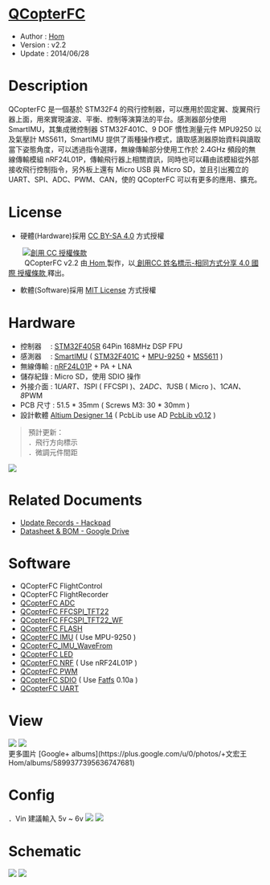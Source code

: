 [QCopterFC](https://github.com/QCopter/QCopterFlightControl)
========
* Author  : [Hom](https://about.me/Hom)
* Version : v2.2
* Update  : 2014/06/28

Description
========
QCopterFC 是一個基於 STM32F4 的飛行控制器，可以應用於固定翼、旋翼飛行器上面，用來實現濾波、平衡、控制等演算法的平台。感測器部分使用 SmartIMU，其集成微控制器 STM32F401C、9 DOF 慣性測量元件 MPU9250 以及氣壓計 MS5611，SmartIMU 提供了兩種操作模式，讀取感測器原始資料與讀取當下姿態角度，可以透過指令選擇，無線傳輸部分使用工作於 2.4GHz 頻段的無線傳輸模組 nRF24L01P，傳輸飛行器上相關資訊，同時也可以藉由該模組從外部接收飛行控制指令，另外板上還有 Micro USB 與 Micro SD，並且引出獨立的 UART、SPI、ADC、PWM、CAN，使的 QCopterFC 可以有更多的應用、擴充。

License
========
* 硬體(Hardware)採用 [CC BY-SA 4.0](http://creativecommons.org/licenses/by-sa/4.0/deed.zh_TW) 方式授權 
  
　　<a rel="license" href="http://creativecommons.org/licenses/by-sa/4.0/deed.zh_TW"><img alt="創用 CC 授權條款" style="border-width:0" src="http://i.creativecommons.org/l/by-sa/3.0/tw/80x15.png" /></a>  
　　<span xmlns:dct="http://purl.org/dc/terms/" property="dct:title"> QCopterFC v2.2 </span>由<a xmlns:cc="http://creativecommons.org/ns#" href="http://about.me/Hom" property="cc:attributionName" rel="cc:attributionURL"> Hom </a>製作，以<a rel="license" href="http://creativecommons.org/licenses/by-sa/4.0/deed.zh_TW"> 創用CC 姓名標示-相同方式分享 4.0 國際 授權條款 </a>釋出。  

* 軟體(Software)採用 [MIT License](http://opensource.org/licenses/MIT) 方式授權  

Hardware
========
* 控制器　 : [STM32F405R](http://www.st.com/web/catalog/mmc/FM141/SC1169/SS1577/LN1035/PF252144) 64Pin 168MHz DSP FPU
* 感測器　 : [SmartIMU](https://github.com/Hom-Wang/SmartIMU) ( [STM32F401C](http://www.st.com/web/en/catalog/mmc/FM141/SC1169/SS1577/LN1810) + [MPU-9250](http://www.invensense.com/mems/gyro/mpu9250.html) + [MS5611](http://www.meas-spec.com/product/pressure/MS5611-01BA03.aspx) )
* 無線傳輸 : [nRF24L01P](http://www.nordicsemi.com/eng/Products/2.4GHz-RF/nRF24L01P) + PA + LNA
* 儲存紀錄 : Micro SD，使用 SDIO 操作
* 外接介面 : 1*UART、1*SPI ( FFCSPI )、2*ADC、1*USB ( Micro )、1*CAN、8*PWM
* PCB 尺寸 : 51.5 * 35mm ( Screws M3: 30 * 30mm )
* 設計軟體 [Altium Designer 14](http://www.altium.com/en/products/altium-designer) ( PcbLib use AD [PcbLib v0.12](https://github.com/OpenPCB/AltiumDesigner_PcbLibrary/releases/tag/v0.12) )  

 > 預計更新：  
 > ．飛行方向標示  
 > ．微調元件間距  

<img src="https://lh6.googleusercontent.com/-DM7NHDq6rQs/U1UsC_ElBbI/AAAAAAAAHq0/5NbuoV3Cs6A/s1600/QCopterFC_System_v2.2.png" />

Related Documents
========
* [Update Records - Hackpad](https://hom.hackpad.com/QCopterFC-EvK2EHj4bqH)
* [Datasheet & BOM - Google Drive](https://drive.google.com/folderview?id=0BzL2wwAot6oPS0thRUVrb0VadTQ&usp=sharing)

Software
========
* QCopterFC FlightControl
* QCopterFC FlightRecorder
* [QCopterFC ADC](https://github.com/QCopter/QCopterFlightControl/tree/master/Software/TEST_QCopterFC_ADC)
* [QCopterFC FFCSPI_TFT22](https://github.com/QCopter/QCopterFlightControl/tree/master/Software/TEST_QCopterFC_FFCSPI_TFT22)
* [QCopterFC FFCSPI_TFT22_WF](https://github.com/QCopter/QCopterFlightControl/tree/master/Software/TEST_QCopterFC_FFCSPI_TFT22_WF)
* [QCopterFC FLASH](https://github.com/QCopter/QCopterFlightControl/tree/master/Software/TEST_QCopterFC_FLASH)
* [QCopterFC IMU](https://github.com/QCopter/QCopterFlightControl/tree/master/Software/TEST_QCopterFC_IMU) ( Use MPU-9250 )
* [QCopterFC_IMU_WaveFrom](https://github.com/QCopter/QCopterFlightControl/tree/master/Software/TEST_QCopterFC_IMU_WaveFrom)
* [QCopterFC LED](https://github.com/QCopter/QCopterFlightControl/tree/master/Software/TEST_QCopterFC_LED)
* [QCopterFC NRF](https://github.com/QCopter/QCopterFlightControl/tree/master/Software/TEST_QCopterFC_NRF) ( Use nRF24L01P )
* [QCopterFC PWM](https://github.com/QCopter/QCopterFlightControl/tree/master/Software/TEST_QCopterFC_PWM)
* [QCopterFC SDIO](https://github.com/QCopter/QCopterFlightControl/tree/master/Software/TEST_QCopterFC_SDIO) ( Use [Fatfs](http://elm-chan.org/fsw/ff/00index_e.html) 0.10a )
* [QCopterFC UART](https://github.com/QCopter/QCopterFlightControl/tree/master/Software/TEST_QCopterFC_UART)

View
========
<img src="https://lh5.googleusercontent.com/-aCFF4G5FxdU/U5ctHNIhsVI/AAAAAAAAJEI/X5uot4Gjqeg/s1600/DSC_2243.jpg" />
<img src="https://lh3.googleusercontent.com/-PsoV7JZEWkc/U5ctGThWgKI/AAAAAAAAJEE/fsjt34W0jXk/s1600/DSC_2242.jpg" />
<br />
更多圖片 [Google+ albums](https://plus.google.com/u/0/photos/+文宏王Hom/albums/5899377395636747681)

Config
========
．Vin 建議輸入 5v ~ 6v
<img src="https://lh3.googleusercontent.com/-i1jYrr84_Tc/U1lOvLOxa9I/AAAAAAAAH1I/iJ3X6pUUzP4/s1600/MechanicalTop.png" />
<img src="https://lh6.googleusercontent.com/-ccBIlU9MAfQ/U1lOvAvklgI/AAAAAAAAH1E/YsOaFJj8hXk/s1600/MechanicalBottom.png" />

Schematic
========
<img src="https://lh6.googleusercontent.com/-H14qpF6-0r0/U1UsEegXJiI/AAAAAAAAHrQ/8hxHSZB0SXY/s1600/QCopterFC_v2.2_Sch_1.png" />
<img src="https://lh4.googleusercontent.com/-e7WyY739wD4/U1UsFOjysDI/AAAAAAAAHrw/TC9kQGoledM/s1600/QCopterFC_v2.2_Sch_2.png" />
